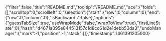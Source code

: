 {"filter":false,"title":"README.md","tooltip":"/README.md","ace":{"folds":[],"scrolltop":0,"scrollleft":0,"selection":{"start":{"row":0,"column":0},"end":{"row":0,"column":0},"isBackwards":false},"options":{"guessTabSize":true,"useWrapMode":false,"wrapToView":true},"firstLineState":0},"hash":"d4671a395e844513157c1d8cc61d2e1debb53da3","undoManager":{"mark":-1,"position":-1,"stack":[]},"timestamp":1461391205000}